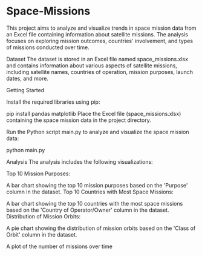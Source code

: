 # Space-Missions
This project aims to analyze and visualize trends in space mission data from an Excel file containing information about satellite missions. The analysis focuses on exploring mission outcomes, countries' involvement, and types of missions conducted over time.

Dataset
The dataset is stored in an Excel file named space_missions.xlsx and contains information about various aspects of satellite missions, including satellite names, countries of operation, mission purposes, launch dates, and more.

Getting Started

Install the required libraries using pip:

pip install pandas matplotlib
Place the Excel file (space_missions.xlsx) containing the space mission data in the project directory.

Run the Python script main.py to analyze and visualize the space mission data:


python main.py

Analysis
The analysis includes the following visualizations:

Top 10 Mission Purposes:

A bar chart showing the top 10 mission purposes based on the 'Purpose' column in the dataset.
Top 10 Countries with Most Space Missions:

A bar chart showing the top 10 countries with the most space missions based on the 'Country of Operator/Owner' column in the dataset.
Distribution of Mission Orbits:

A pie chart showing the distribution of mission orbits based on the 'Class of Orbit' column in the dataset.

A plot of the number of missions over time
